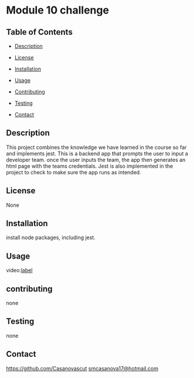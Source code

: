 # Module 10 challenge

## Table of Contents

* [Description](#description)

* [License](#license)

* [Installation](#installation)

* [Usage](#usage)

* [Contributing](#contributing)

* [Testing](#testing)

* [Contact](#contact)

## Description

This project combines the knowledge we have learned in the course so far and implements jest. This is a backend app that prompts the user to input a developer team. once the user inputs the team, the app then generates an html page with the teams credentials. Jest is also implemented in the project to check to make sure the app runs as intended.

## License
None

## Installation

install node packages, including jest.

## Usage

video:[label](assets/homework10%20video.mp4)

## contributing
none

## Testing

none

## Contact

https://github.com/Casanovascut
smcasanova17@hotmail.com
